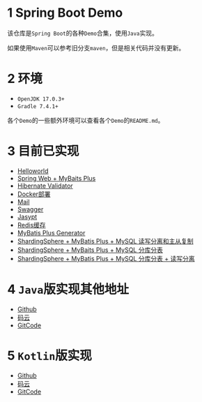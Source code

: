 # 1 Spring Boot Demo

该仓库是`Spring Boot`的各种`Demo`合集，使用`Java`实现。

如果使用`Maven`可以参考旧分支`maven`，但是相关代码并没有更新。

# 2 环境

- `OpenJDK 17.0.3+`
- `Gradle 7.4.1+`

各个`Demo`的一些额外环境可以查看各个`Demo`的`README.md`。

# 3 目前已实现

- [Helloworld](https://github.com/gkdgkdgkdgkd/SpringBootDemoJava/tree/main/DemoHelloworld)
- [Spring Web + MyBaits Plus](https://github.com/gkdgkdgkdgkd/SpringBootDemoJava/tree/main/WebWithMyBatisPlus)
- [Hibernate Validator](https://github.com/gkdgkdgkdgkd/SpringBootDemoJava/tree/main/HibernateValidator)
- [Docker部署](https://github.com/gkdgkdgkdgkd/SpringBootDemoJava/tree/main/Docker)
- [Mail](https://github.com/gkdgkdgkdgkd/SpringBootDemoJava/tree/main/Mail)
- [Swagger](https://github.com/gkdgkdgkdgkd/SpringBootDemoJava/tree/main/Swagger)
- [Jasypt](https://github.com/2293736867/SpringBootDemoJava/tree/master/Jasypt)
- [Redis缓存](https://github.com/2293736867/SpringBootDemoJava/tree/master/RedisCache)
- [MyBatis Plus Generator](https://github.com/2293736867/SpringBootDemoJava/tree/main/MyBatisPlusGenerator)
- [ShardingSphere + MyBatis Plus + MySQL
  读写分离和主从复制](https://github.com/2293736867/SpringBootDemoJava/tree/main/ShardingSphereMyBatisPlusMySQLMasterSlave)
- [ShardingSphere + MyBaits Plus + MySQL 分库分表](https://github.com/2293736867/SpringBootDemoJava/tree/main/ShardingSphereMyBatisPlusDataSharding)
- [ShardingSphere + MyBatis Plus + MySQL 分库分表 + 读写分离](https://github.com/2293736867/SpringBootDemoJava/tree/main/ShardingSphereMyBatisPlusDataShardingAndReadWriteSplitting)

# 4 `Java`版实现其他地址

- [Github](https://github.com/gkdgkdgkdgkd/SpringBootDemoJava)
- [码云](https://gitee.com/jskdhfjksdhfjk/SpringBootDemoJava)
- [GitCode](https://gitcode.net/qq_27525611/SpringBootDemoJava)

# 5 `Kotlin`版实现

- [Github](https://github.com/gkdgkdgkdgkd/SpringBootDemoKotlin)
- [码云](https://gitee.com/jskdhfjksdhfjk/SpringBootDemoKotlin)
- [GitCode](https://gitcode.net/qq_27525611/SpringBootDemoKotlin)
